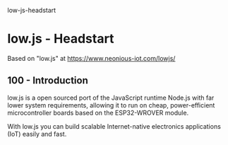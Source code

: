 low-js-headstart
# low.js - Headstart

Based on "low.js" at https://www.neonious-iot.com/lowjs/

## 100 - Introduction

low.js is a open sourced port of the JavaScript runtime Node.js with far lower system requirements, allowing it to run on cheap, power-efficient microcontroller boards based on the ESP32-WROVER module.

With low.js you can build scalable Internet-native electronics applications (IoT) easily and fast.
